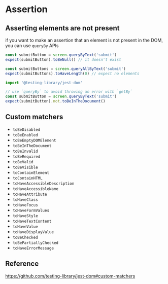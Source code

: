 # Assertion

## Asserting elements are not present

if you want to make an assertion that an element is not present in the DOM, you can use `queryBy` APIs

```ts
const submitButton = screen.queryByText('submit')
expect(submitButton).toBeNull() // it doesn't exist

const submitButtons = screen.queryAllByText('submit')
expect(submitButtons).toHaveLength(0) // expect no elements
```

```js
import '@testing-library/jest-dom'

// use `queryBy` to avoid throwing an error with `getBy`
const submitButton = screen.queryByText('submit')
expect(submitButton).not.toBeInTheDocument()
```


## Custom matchers

- `toBeDisabled`
- `toBeEnabled`
- `toBeEmptyDOMElement`
- `toBeInTheDocument`
- `toBeInvalid`
- `toBeRequired`
- `toBeValid`
- `toBeVisible`
- `toContainElement`
- `toContainHTML`
- `toHaveAccessibleDescription`
- `toHaveAccessibleName`
- `toHaveAttribute`
- `toHaveClass`
- `toHaveFocus`
- `toHaveFormValues`
- `toHaveStyle`
- `toHaveTextContent`
- `toHaveValue`
- `toHaveDisplayValue`
- `toBeChecked`
- `toBePartiallyChecked`
- `toHaveErrorMessage`


## Reference

https://github.com/testing-library/jest-dom#custom-matchers